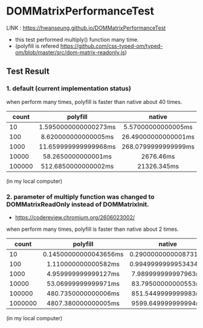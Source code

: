 # DOMMatrixPerformanceTest
LINK : https://hwanseung.github.io/DOMMatrixPerformanceTest
* this test performed multiply() function many time.
* (polyfill is refered https://github.com/css-typed-om/typed-om/blob/master/src/dom-matrix-readonly.js)

## Test Result
### 1. default (current implementation status)
when perform many times, polyfill is faster than native about 40 times.

| count   |        polyfill       |        native        |
|---------|:---------------------:|:--------------------:|
|      10 | 1.5950000000000273ms | 5.57000000000005ms   |
|     100 | 8.620000000000005ms  | 26.49000000000001ms  |
|    1000 | 11.659999999999968ms | 268.0799999999999ms  |
|   10000 | 58.2650000000001ms   | 2676.46ms            |
|  100000 | 512.6850000000002ms  | 21326.345ms          |
(in my local computer)


### 2. parameter of multiply function was changed to DOMMatrixReadOnly instead of DOMMatrixInit.
* https://codereview.chromium.org/2606023002/

when perform many times, polyfill is faster than native about 2 times.

| count   |        polyfill       |        native        |
|---------|:---------------------:|:--------------------:|
|      10 | 0.14500000000043656ms | 0.2900000000008731ms |
|     100 | 1.110000000000582ms   | 0.9949999999953434ms |
|    1000 | 4.959999999999127ms   | 7.989999999997963ms  |
|   10000 | 53.06999999999971ms   | 83.79500000000553ms  |
|  100000 | 480.7350000000006ms   | 851.5449999999983ms  |
| 1000000 | 4807.380000000005ms   | 9599.649999999994ms  |
(in my local computer)

